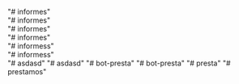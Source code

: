 "# informes"  
"# informes"  
"# informes"  
"# informes"  
"# informess"  
"# informess"  
"# asdasd" 
"# asdasd" 
"# bot-presta" 
"# bot-presta" 
"# presta" 
"# prestamos" 
